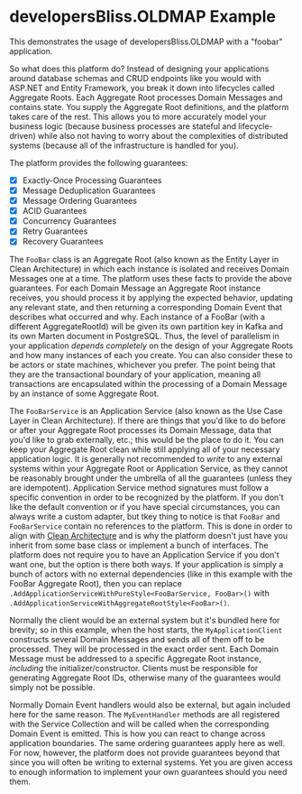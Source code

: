 # developersBliss.OLDMAP Example

This demonstrates the usage of developersBliss.OLDMAP with a "foobar" application.

So what does this platform do? Instead of designing your applications around database schemas and CRUD endpoints like you would with ASP.NET and Entity Framework, you break it down into lifecycles called Aggregate Roots. Each Aggregate Root processes Domain Messages and contains state. You supply the Aggregate Root definitions, and the platform takes care of the rest. This allows you to more accurately model your business logic (because business processes are stateful and lifecycle-driven) while also not having to worry about the complexities of distributed systems (because all of the infrastructure is handled for you).

The platform provides the following guarantees:

- [x] Exactly-Once Processing Guarantees
- [x] Message Deduplication Guarantees
- [x] Message Ordering Guarantees
- [x] ACID Guarantees
- [x] Concurrency Guarantees
- [x] Retry Guarantees
- [x] Recovery Guarantees

The `FooBar` class is an Aggregate Root (also known as the Entity Layer in Clean Architecture) in which each instance is isolated and receives Domain Messages one at a time. The platform uses these facts to provide the above guarantees. For each Domain Message an Aggregate Root instance receives, you should process it by applying the expected behavior, updating any relevant state, and then returning a corresponding Domain Event that describes what occurred and why. Each instance of a FooBar (with a different AggregateRootId) will be given its own partition key in Kafka and its own Marten document in PostgreSQL. Thus, the level of parallelism in your application _depends completely_ on the design of your Aggregate Roots and how many instances of each you create. You can also consider these to be actors or state machines, whichever you prefer. The point being that they are the transactional boundary of your application, meaning all transactions are encapsulated within the processing of a Domain Message by an instance of some Aggregate Root.

The `FooBarService` is an Application Service (also known as the Use Case Layer in Clean Architecture). If there are things that you'd like to do before or after your Aggregate Root processes its Domain Message, data that you'd like to grab externally, etc.; this would be the place to do it. You can keep your Aggregate Root clean while still applying all of your necessary application logic. It is generally not recommended to _write_ to any external systems within your Aggregate Root or Application Service, as they cannot be reasonably brought under the umbrella of all the guarantees (unless they are idempotent). Application Service method signatures must follow a specific convention in order to be recognized by the platform. If you don't like the default convention or if you have special circumstances, you can always write a custom adapter, but tkey thing to notice is that `FooBar` and `FooBarService` contain no references to the platform. This is done in order to align with [Clean Architecture](https://blog.cleancoder.com/uncle-bob/2012/08/13/the-clean-architecture.html) and is why the platform doesn't just have you inherit from some base class or implement a bunch of interfaces. The platform does not require you to have an Application Service if you don't want one, but the option is there both ways. If your application is simply a bunch of actors with no external dependencies (like in this example with the FooBar Aggregate Root), then you can replace `.AddApplicationServiceWithPureStyle<FooBarService, FooBar>()` with `.AddApplicationServiceWithAggregateRootStyle<FooBar>()`.

Normally the client would be an external system but it's bundled here for brevity; so in this example, when the host starts, the `MyApplicationClient` constructs several Domain Messages and sends all of them off to be processed. They will be processed in the exact order sent. Each Domain Message must be addressed to a specific Aggregate Root instance, _including_ the initializer/constructor. Clients must be responsible for generating Aggregate Root IDs, otherwise many of the guarantees would simply not be possible.

Normally Domain Event handlers would also be external, but again included here for the same reason. The `MyEventHandler` methods are all registered with the Service Collection and will be called when the corresponding Domain Event is emitted. This is how you can react to change across application boundaries. The same ordering guarantees apply here as well. For now, however, the platform does not provide guarantees beyond that since you will often be writing to external systems. Yet you are given access to enough information to implement your own guarantees should you need them.
